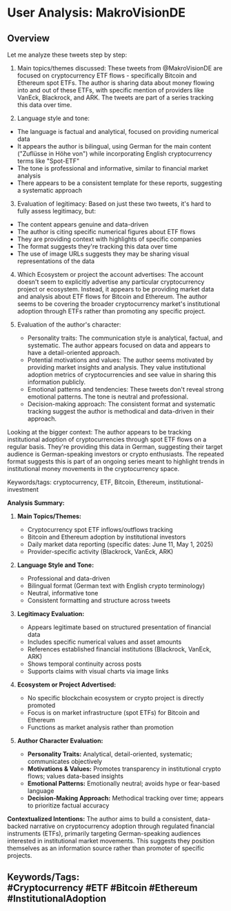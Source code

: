 # User Analysis: MakroVisionDE

## Overview

<think>
Let me analyze these tweets step by step:

1. Main topics/themes discussed:
These tweets from @MakroVisionDE are focused on cryptocurrency ETF flows - specifically Bitcoin and Ethereum spot ETFs. The author is sharing data about money flowing into and out of these ETFs, with specific mention of providers like VanEck, Blackrock, and ARK. The tweets are part of a series tracking this data over time.

2. Language style and tone:
- The language is factual and analytical, focused on providing numerical data
- It appears the author is bilingual, using German for the main content ("Zuflüsse in Höhe von") while incorporating English cryptocurrency terms like "Spot-ETF"
- The tone is professional and informative, similar to financial market analysis
- There appears to be a consistent template for these reports, suggesting a systematic approach

3. Evaluation of legitimacy:
Based on just these two tweets, it's hard to fully assess legitimacy, but:
- The content appears genuine and data-driven
- The author is citing specific numerical figures about ETF flows
- They are providing context with highlights of specific companies
- The format suggests they're tracking this data over time
- The use of image URLs suggests they may be sharing visual representations of the data

4. Which Ecosystem or project the account advertises:
The account doesn't seem to explicitly advertise any particular cryptocurrency project or ecosystem. Instead, it appears to be providing market data and analysis about ETF flows for Bitcoin and Ethereum. The author seems to be covering the broader cryptocurrency market's institutional adoption through ETFs rather than promoting any specific project.

5. Evaluation of the author's character:
   - Personality traits: The communication style is analytical, factual, and systematic. The author appears focused on data and appears to have a detail-oriented approach.
   - Potential motivations and values: The author seems motivated by providing market insights and analysis. They value institutional adoption metrics of cryptocurrencies and see value in sharing this information publicly.
   - Emotional patterns and tendencies: These tweets don't reveal strong emotional patterns. The tone is neutral and professional.
   - Decision-making approach: The consistent format and systematic tracking suggest the author is methodical and data-driven in their approach.

Looking at the bigger context:
The author appears to be tracking institutional adoption of cryptocurrencies through spot ETF flows on a regular basis. They're providing this data in German, suggesting their target audience is German-speaking investors or crypto enthusiasts. The repeated format suggests this is part of an ongoing series meant to highlight trends in institutional money movements in the cryptocurrency space.

Keywords/tags:
cryptocurrency, ETF, Bitcoin, Ethereum, institutional-investment
</think>

**Analysis Summary:**

1. **Main Topics/Themes:**
   - Cryptocurrency spot ETF inflows/outflows tracking
   - Bitcoin and Ethereum adoption by institutional investors
   - Daily market data reporting (specific dates: June 11, May 1, 2025)
   - Provider-specific activity (Blackrock, VanEck, ARK)

2. **Language Style and Tone:**
   - Professional and data-driven
   - Bilingual format (German text with English crypto terminology)
   - Neutral, informative tone
   - Consistent formatting and structure across tweets

3. **Legitimacy Evaluation:**
   - Appears legitimate based on structured presentation of financial data
   - Includes specific numerical values and asset amounts
   - References established financial institutions (Blackrock, VanEck, ARK)
   - Shows temporal continuity across posts
   - Supports claims with visual charts via image links

4. **Ecosystem or Project Advertised:**
   - No specific blockchain ecosystem or crypto project is directly promoted
   - Focus is on market infrastructure (spot ETFs) for Bitcoin and Ethereum
   - Functions as market analysis rather than promotion

5. **Author Character Evaluation:**
   - **Personality Traits:** Analytical, detail-oriented, systematic; communicates objectively
   - **Motivations & Values:** Promotes transparency in institutional crypto flows; values data-based insights
   - **Emotional Patterns:** Emotionally neutral; avoids hype or fear-based language
   - **Decision-Making Approach:** Methodical tracking over time; appears to prioritize factual accuracy

**Contextualized Intentions:**
The author aims to build a consistent, data-backed narrative on cryptocurrency adoption through regulated financial instruments (ETFs), primarily targeting German-speaking audiences interested in institutional market movements. This suggests they position themselves as an information source rather than promoter of specific projects.

**Keywords/Tags:**  
#Cryptocurrency #ETF #Bitcoin #Ethereum #InstitutionalAdoption
---
